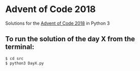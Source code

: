 # Advent of Code 2018

Solutions for the [Advent of Code 2018](https://adventofcode.com/2018) in Python 3

## To run the solution of the day X from the terminal:

```zsh
$ cd src
$ python3 DayX.py
```
